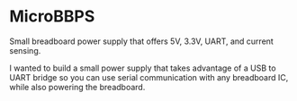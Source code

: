 # MicroBBPS
Small breadboard power supply that offers 5V, 3.3V, UART, and current sensing.

I wanted to build a small power supply that takes advantage of a USB to UART bridge so you can use serial communication with any breadboard IC, while also powering the breadboard.
